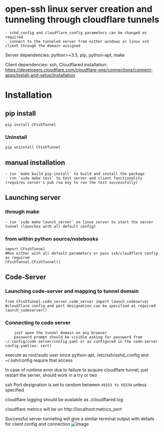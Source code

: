 # open-ssh linux server creation and tunneling through cloudflare tunnels
	- sshd_config and cloudflare_config parameters can be changed as required
	- connect to the tunneled server from either windows or linux ssh client through the domain assigned

Server dependencies: python>=3.5, pip, python-apt, make

Client dependencies: ssh, Cloudflared installation: https://developers.cloudflare.com/cloudflare-one/connections/connect-apps/install-and-setup/installation

# Installation
## pip install
```
pip install CFsshTunnel
```

### Uninstall
```
pip uninstall CFsshTunnel
```

## manual installation
	- run `make build pip-install` to build and install the package
	- run `sudo make test` to test server and client functionality (requires server's pub rsa key to run the test successfully)

## Launching server

### through make
	- run `sudo make launch_server` on linux server to start the server tunnel (launches with all default config)

### from within python source/notebooks
```
import CFsshTunnel
#Run either with all default parameters or pass ssh/cloudflare config as required
CFsshTunnel.CFsshTunnel()
```

## Code-Server

### Launching code-server and mapping to tunnel domain
```
from CFsshTunnel.code_server.code_server import launch_codeserver
#cloudflare config and port designation can be specified as required
launch_codeserver()
```
### Connecting to code server
```
	just open the tunnel domain on any browser
	password prompt should be visible asking for password from ~/.config/code-server/config.yaml or as configured in the code-server config.yaml(ex: cert)
```
execute as root/sudo user since python-apt, /etc/ssh/sshd_config and ~/.ssh/config require that access

In case of runtime error due to failure to acquire cloudflare tunnel, just restart the server, should work in a try or two

ssh Port designation is set to random between `49153 to 65534` unless specified

cloudflare logging should be available as ./cloudflared.log

cloudflare metrics will be on http://localhost:metrics_port

Successful server tunneling will give a similar terminal output with details for client config and connection
![image](https://user-images.githubusercontent.com/19603746/148923523-39d9f492-388d-4251-8b88-c3247ff809eb.png)





